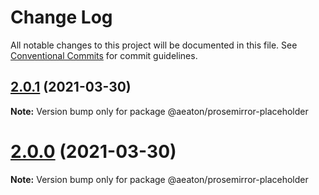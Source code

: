 # Change Log

All notable changes to this project will be documented in this file.
See [Conventional Commits](https://conventionalcommits.org) for commit guidelines.

## [2.0.1](https://github.com/hubgit/react-prosemirror/compare/@aeaton/prosemirror-placeholder@2.0.0...@aeaton/prosemirror-placeholder@2.0.1) (2021-03-30)

**Note:** Version bump only for package @aeaton/prosemirror-placeholder





# [2.0.0](https://github.com/hubgit/react-prosemirror/compare/@aeaton/prosemirror-placeholder@0.1.0...@aeaton/prosemirror-placeholder@2.0.0) (2021-03-30)

**Note:** Version bump only for package @aeaton/prosemirror-placeholder
